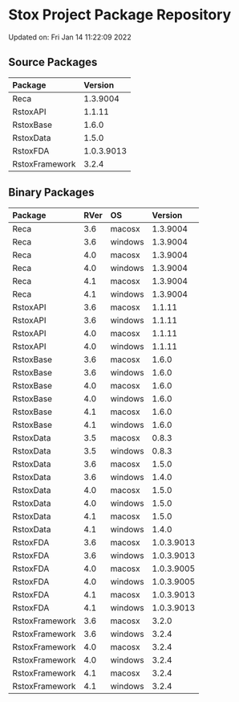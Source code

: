 # Stox Project Package Repository


Updated on: Fri Jan 14 11:22:09 2022
## Source Packages

|Package        |Version    |
|:--------------|:----------|
|Reca           |1.3.9004   |
|RstoxAPI       |1.1.11     |
|RstoxBase      |1.6.0      |
|RstoxData      |1.5.0      |
|RstoxFDA       |1.0.3.9013 |
|RstoxFramework |3.2.4      |

## Binary Packages

|Package        |RVer |OS      |Version    |
|:--------------|:----|:-------|:----------|
|Reca           |3.6  |macosx  |1.3.9004   |
|Reca           |3.6  |windows |1.3.9004   |
|Reca           |4.0  |macosx  |1.3.9004   |
|Reca           |4.0  |windows |1.3.9004   |
|Reca           |4.1  |macosx  |1.3.9004   |
|Reca           |4.1  |windows |1.3.9004   |
|RstoxAPI       |3.6  |macosx  |1.1.11     |
|RstoxAPI       |3.6  |windows |1.1.11     |
|RstoxAPI       |4.0  |macosx  |1.1.11     |
|RstoxAPI       |4.0  |windows |1.1.11     |
|RstoxBase      |3.6  |macosx  |1.6.0      |
|RstoxBase      |3.6  |windows |1.6.0      |
|RstoxBase      |4.0  |macosx  |1.6.0      |
|RstoxBase      |4.0  |windows |1.6.0      |
|RstoxBase      |4.1  |macosx  |1.6.0      |
|RstoxBase      |4.1  |windows |1.6.0      |
|RstoxData      |3.5  |macosx  |0.8.3      |
|RstoxData      |3.5  |windows |0.8.3      |
|RstoxData      |3.6  |macosx  |1.5.0      |
|RstoxData      |3.6  |windows |1.4.0      |
|RstoxData      |4.0  |macosx  |1.5.0      |
|RstoxData      |4.0  |windows |1.5.0      |
|RstoxData      |4.1  |macosx  |1.5.0      |
|RstoxData      |4.1  |windows |1.4.0      |
|RstoxFDA       |3.6  |macosx  |1.0.3.9013 |
|RstoxFDA       |3.6  |windows |1.0.3.9013 |
|RstoxFDA       |4.0  |macosx  |1.0.3.9005 |
|RstoxFDA       |4.0  |windows |1.0.3.9005 |
|RstoxFDA       |4.1  |macosx  |1.0.3.9013 |
|RstoxFDA       |4.1  |windows |1.0.3.9013 |
|RstoxFramework |3.6  |macosx  |3.2.0      |
|RstoxFramework |3.6  |windows |3.2.4      |
|RstoxFramework |4.0  |macosx  |3.2.4      |
|RstoxFramework |4.0  |windows |3.2.4      |
|RstoxFramework |4.1  |macosx  |3.2.4      |
|RstoxFramework |4.1  |windows |3.2.4      |
